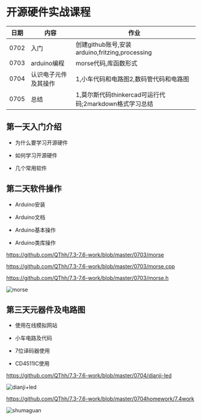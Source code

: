 # 开源硬件实战课程

| 日期 | 内容                 | 作业                                                   |
| ---- | -------------------- | ------------------------------------------------------ |
| 0702 | 入门                 | 创建github账号,安装arduino,fritzing,processing         |
| 0703 | arduino编程          | morse代码,库函数形式                                   |
| 0704 | 认识电子元件及其操作 | 1,小车代码和电路图2,数码管代码和电路图                 |
| 0705 | 总结                 | 1,莫尔斯代码thinkercad可运行代码;2markdown格式学习总结 |

## 第一天入门介绍

- 为什么要学习开源硬件

- 如何学习开源硬件

- 几个常用软件

##  第二天软件操作

- Arduino安装

- Arduino文档

- Arduino基本操作

- Arduino类库操作

https://github.com/QThh/7.3-7.6-work/blob/master/0703/morse

https://github.com/QThh/7.3-7.6-work/blob/master/0703/morse.cpp

https://github.com/QThh/7.3-7.6-work/blob/master/0703/morse.h

![morse](D:\开源代码\morse.png)

## 第三天元器件及电路图

- 使用在线模拟网站

- 小车电路及代码

- 7位译码器使用

- CD4511IC使用

https://github.com/QThh/7.3-7.6-work/blob/master/0704/dianji-led

![dianji+led](D:\开源代码\dianji+led.png)

https://github.com/QThh/7.3-7.6-work/blob/master/0704homework/7.4work

![shumaguan](D:\开源代码\shumaguan.png)